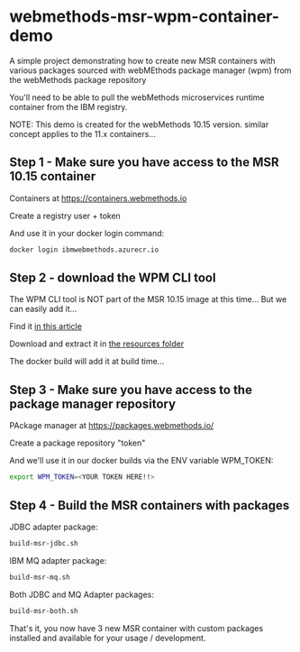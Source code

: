 webmethods-msr-wpm-container-demo
============================================

A simple project demonstrating how to create new MSR containers with various packages sourced with webMEthods package manager (wpm) from the webMethods package repository

You'll need to be able to pull the webMethods microservices runtime container from the IBM registry.

NOTE: This demo is created for the webMethods 10.15 version. similar concept applies to the 11.x containers...

Step 1 - Make sure you have access to the MSR 10.15 container
------------------------------------------------------------------------

Containers at https://containers.webmethods.io

Create a registry user + token

And use it in your docker login command:

```sh
docker login ibmwebmethods.azurecr.io
```

Step 2 - download the WPM CLI tool
------------------------------------------------------------------------

The WPM CLI tool is NOT part of the MSR 10.15 image at this time...
But we can easily add it...

Find it [in this article](https://community.ibm.com/community/user/integration/viewdocument/running-the-webmethods-cutom-assets)

Download and extract it in [the resources folder](./resources/wpm)

The docker build will add it at build time...

Step 3 - Make sure you have access to the package manager repository
------------------------------------------------------------------------

PAckage manager at https://packages.webmethods.io/

Create a package repository "token"

And we'll use it in our docker builds via the ENV variable WPM_TOKEN:

```sh
export WPM_TOKEN=<YOUR TOKEN HERE!!>
```

Step 4 - Build the MSR containers with packages
------------------------------------------------------------------------

JDBC adapter package:

```sh
build-msr-jdbc.sh
```

IBM MQ adapter package:

```sh
build-msr-mq.sh
```

Both JDBC and MQ Adapter packages:

```sh
build-msr-both.sh
```

That's it, you now have 3 new MSR container with custom packages installed and available for your usage / development.
